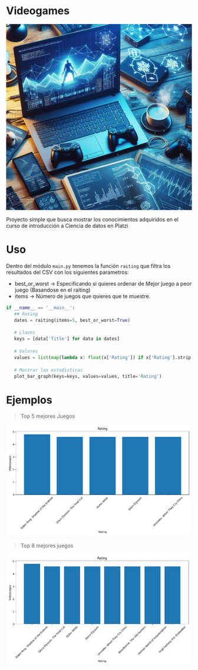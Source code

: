 # Videogames
![icono](./images/icono.jpeg)

Proyecto simple que busca mostrar los conocimientos adquiridos en el curso de introducción a Ciencia de datos en Platzi

# Uso

Dentro del módulo `main.py` tenemos la función `raiting` que filtra los resultados del CSV con los siguientes parametros:
 - best_or_worst -> Especificando si quieres ordenar de Mejor juego a peor juego (Basandose en el raiting)
 - items -> Número de juegos que quieres que te muestre.

 ```python
if __name__ == '__main__':
    ## Rating
    dates = raiting(items=5, best_or_worst=True)

    # Llaves 
    keys = [data['Title'] for data in dates]

    # Valores 
    values = list(map(lambda x: float(x['Rating']) if x['Rating'].strip() else 0, dates))

    # Mostrar las estadisticas 
    plot_bar_graph(keys=keys, values=values, title='Rating')
 ```

 # Ejemplos
 > Top 5 mejores Juegos 

 ![filtro 5 items](./images/Rating_5.png)

> Top 8 mejores juegos

 ![filtro 5 items](./images/Rating_8.png)